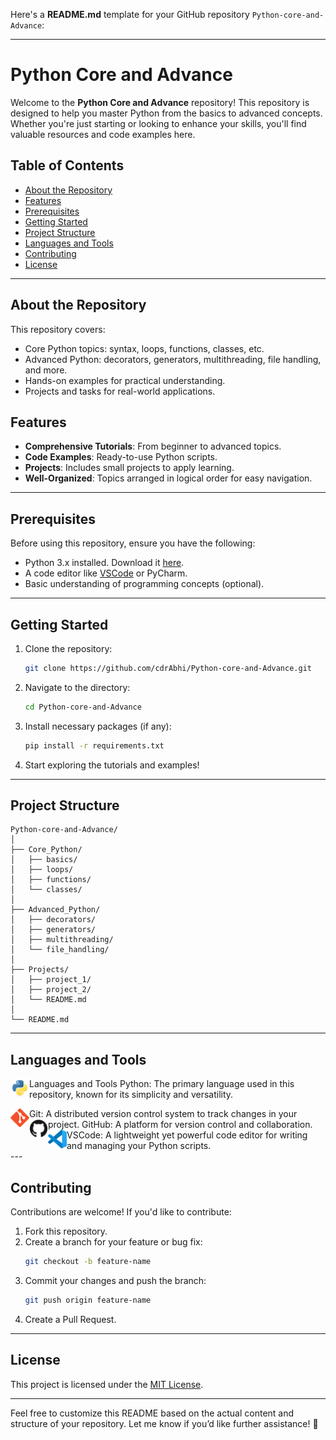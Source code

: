 Here's a **README.md** template for your GitHub repository `Python-core-and-Advance`:

---

# Python Core and Advance

Welcome to the **Python Core and Advance** repository! This repository is designed to help you master Python from the basics to advanced concepts. Whether you're just starting or looking to enhance your skills, you'll find valuable resources and code examples here.

## Table of Contents

- [About the Repository](#about-the-repository)
- [Features](#features)
- [Prerequisites](#prerequisites)
- [Getting Started](#getting-started)
- [Project Structure](#project-structure)
- [Languages and Tools](#languages-and-tools)
- [Contributing](#contributing)
- [License](#license)

---

## About the Repository

This repository covers:
- Core Python topics: syntax, loops, functions, classes, etc.
- Advanced Python: decorators, generators, multithreading, file handling, and more.
- Hands-on examples for practical understanding.
- Projects and tasks for real-world applications.

## Features

- **Comprehensive Tutorials**: From beginner to advanced topics.
- **Code Examples**: Ready-to-use Python scripts.
- **Projects**: Includes small projects to apply learning.
- **Well-Organized**: Topics arranged in logical order for easy navigation.

---

## Prerequisites

Before using this repository, ensure you have the following:
- Python 3.x installed. Download it [here](https://www.python.org/downloads/).
- A code editor like [VSCode](https://code.visualstudio.com/) or PyCharm.
- Basic understanding of programming concepts (optional).

---

## Getting Started

1. Clone the repository:
   ```bash
   git clone https://github.com/cdrAbhi/Python-core-and-Advance.git
   ```
2. Navigate to the directory:
   ```bash
   cd Python-core-and-Advance
   ```
3. Install necessary packages (if any):
   ```bash
   pip install -r requirements.txt
   ```
4. Start exploring the tutorials and examples!

---

## Project Structure

```plaintext
Python-core-and-Advance/
│
├── Core_Python/
│   ├── basics/
│   ├── loops/
│   ├── functions/
│   └── classes/
│
├── Advanced_Python/
│   ├── decorators/
│   ├── generators/
│   ├── multithreading/
│   └── file_handling/
│
├── Projects/
│   ├── project_1/
│   ├── project_2/
│   └── README.md
│
└── README.md
```

---

## Languages and Tools

Languages and Tools
<img align="left" alt="Python" width="30px" src="https://raw.githubusercontent.com/devicons/devicon/master/icons/python/python-original.svg" />
Python: The primary language used in this repository, known for its simplicity and versatility.

<img align="left" alt="Git" width="30px" src="https://raw.githubusercontent.com/devicons/devicon/master/icons/git/git-original.svg" />
Git: A distributed version control system to track changes in your project.

<img align="left" alt="GitHub" width="30px" src="https://raw.githubusercontent.com/devicons/devicon/master/icons/github/github-original.svg" />
GitHub: A platform for version control and collaboration.

<img align="left" alt="VSCode" width="30px" src="https://raw.githubusercontent.com/devicons/devicon/master/icons/vscode/vscode-original.svg" />
VSCode: A lightweight yet powerful code editor for writing and managing your Python scripts.

<br />
---

## Contributing

Contributions are welcome! If you'd like to contribute:
1. Fork this repository.
2. Create a branch for your feature or bug fix:
   ```bash
   git checkout -b feature-name
   ```
3. Commit your changes and push the branch:
   ```bash
   git push origin feature-name
   ```
4. Create a Pull Request.

---

## License

This project is licensed under the [MIT License](LICENSE).

---

Feel free to customize this README based on the actual content and structure of your repository. Let me know if you’d like further assistance! 🚀
